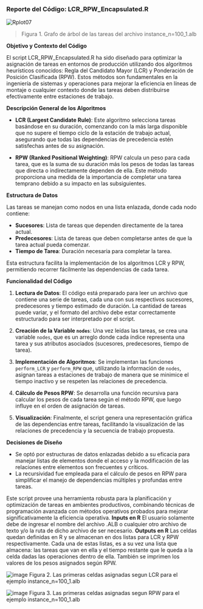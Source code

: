 ### Reporte del Código: LCR_RPW_Encapsulated.R
![Rplot07](https://github.com/jchicatti/optimization/assets/56322123/db01faa2-2a4c-4653-8059-d287610340b6)
> Figura 1. Grafo de árbol de las tareas del archivo instance_n=100_1.alb

**Objetivo y Contexto del Código**

El script LCR_RPW_Encapsulated.R ha sido diseñado para optimizar la asignación de tareas en entornos de producción utilizando dos algoritmos heurísticos conocidos: Regla del Candidato Mayor (LCR) y Ponderación de Posición Clasificada (RPW). Estos métodos son fundamentales en la ingeniería de sistemas y operaciones para mejorar la eficiencia en líneas de montaje o cualquier contexto donde las tareas deben distribuirse efectivamente entre estaciones de trabajo.

**Descripción General de los Algoritmos**

- **LCR (Largest Candidate Rule)**: Este algoritmo selecciona tareas basándose en su duración, comenzando con la más larga disponible que no supere el tiempo ciclo de la estación de trabajo actual, asegurando que todas las dependencias de precedencia estén satisfechas antes de su asignación.
  
- **RPW (Ranked Positional Weighting)**: RPW calcula un peso para cada tarea, que es la suma de su duración más los pesos de todas las tareas que directa o indirectamente dependen de ella. Este método proporciona una medida de la importancia de completar una tarea temprano debido a su impacto en las subsiguientes.

**Estructura de Datos**

Las tareas se manejan como nodos en una lista enlazada, donde cada nodo contiene:
- **Sucesores**: Lista de tareas que dependen directamente de la tarea actual.
- **Predecesores**: Lista de tareas que deben completarse antes de que la tarea actual pueda comenzar.
- **Tiempo de Tarea**: Duración necesaria para completar la tarea.

Esta estructura facilita la implementación de los algoritmos LCR y RPW, permitiendo recorrer fácilmente las dependencias de cada tarea.

**Funcionalidad del Código**

1. **Lectura de Datos**: El código está preparado para leer un archivo que contiene una serie de tareas, cada una con sus respectivos sucesores, predecesores y tiempo estimado de duración. La cantidad de tareas puede variar, y el formato del archivo debe estar correctamente estructurado para ser interpretado por el script.

2. **Creación de la Variable `nodes`**: Una vez leídas las tareas, se crea una variable `nodes`, que es un arreglo donde cada índice representa una tarea y sus atributos asociados (sucesores, predecesores, tiempo de tarea).

3. **Implementación de Algoritmos**: Se implementan las funciones `perform_LCR` y `perform_RPW` que, utilizando la información de `nodes`, asignan tareas a estaciones de trabajo de manera que se minimice el tiempo inactivo y se respeten las relaciones de precedencia.

4. **Cálculo de Pesos RPW**: Se desarrolla una función recursiva para calcular los pesos de cada tarea según el método RPW, que luego influye en el orden de asignación de tareas.

5. **Visualización**: Finalmente, el script genera una representación gráfica de las dependencias entre tareas, facilitando la visualización de las relaciones de precedencia y la secuencia de trabajo propuesta.

**Decisiones de Diseño**

- Se optó por estructuras de datos enlazadas debido a su eficacia para manejar listas de elementos donde el acceso y la modificación de las relaciones entre elementos son frecuentes y críticos.
- La recursividad fue empleada para el cálculo de pesos en RPW para simplificar el manejo de dependencias múltiples y profundas entre tareas.

Este script provee una herramienta robusta para la planificación y optimización de tareas en ambientes productivos, combinando técnicas de programación avanzada con métodos operativos probados para mejorar significativamente la eficiencia operativa.
**Inputs en R**
El usuario solamente debe de ingresar el nombre del archivo .ALB o cualquier otro archivo de texto y/o la ruta de dicho archivo de ser necesario.
**Outputs en R**
Las celdas quedan definidas en R y se almacenan en dos listas para LCR y RPW respectivamente. Cada una de estas listas, es a su vez una lista que almacena: las tareas que van en ella y el tiempo restante que le queda a la celda dadas las operaciones dentro de ella.
También se imprimen los valores de los pesos asignados según RPW.

![image](https://github.com/jchicatti/optimization/assets/56322123/94c7d034-2bc4-49aa-9a7d-585e256cb5d3)
Figura 2. Las primeras celdas asignadas segun LCR para el ejemplo  instance_n=100_1.alb

![image](https://github.com/jchicatti/optimization/assets/56322123/753445b9-83cf-4f6c-a0e2-ad79c198055d)
Figura 3. Las primeras celdas asignadas segun RPW para el ejemplo  instance_n=100_1.alb
